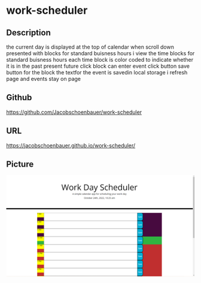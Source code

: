# work-scheduler
## Description
the current day is displayed at the top of calendar
 when scroll down presented with blocks for standard buisness hours
i view the time blocks for standard buisness hours
each time block is color coded to indicate whether it is in the past present future
click block can enter event
click button save button for the block the textfor the event is savedin local storage
i refresh page and events stay on page
## Github
https://github.com/Jacobschoenbauer/work-scheduler
## URL
https://jacobschoenbauer.github.io/work-scheduler/
## Picture
![img](assets/Screenshot%202022-10-24%20102617.png)